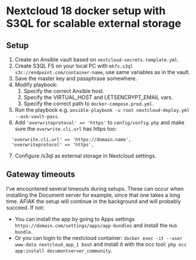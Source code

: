 # Nextcloud 18 docker setup with S3QL for scalable external storage

## Setup

1. Create an Ansible vault based on `nextcloud-secrets.template.yml`.
2. Create S3QL FS on your local PC with `mkfs.s3ql s3c://endpoint.com/container-name`, use same variables as in the vault.
3. Save the master key and passphrase somewhere.
4. Modify playbook:
     1. Specify the correct Ansible host.
     2. Specify the VIRTUAL_HOST and LETSENCRYPT_EMAIL vars.
     3. Specify the correct path to `docker-compose.prod.yml`.
5. Run the playbook e.g. `ansible-playbook -u root nextcloud-deploy.yml --ask-vault-pass`. 
6. Add `'overwriteprotocol' => 'https'` to `config/config.php` and make sure the `overwrite.cli.url` has https too:
```
  'overwrite.cli.url' => 'https://domain.name',
  'overwriteprotocol' => 'https',
```
7. Configure /s3ql as external storage in Nextcloud settings.

## Gateway timeouts
I've encountered several timeouts during setups. These can occur when installing the Document server for example, since that one takes a long time. AFIAK the setup will continue in the background and will probably succeed. If not: 
* You can install the app by going to Apps settings `https://domain.com/settings/apps/app-bundles` and install the `Hub bundle`.
* Or you can login to the nextcloud container:
`docker exec -it --user www-data nextcloud_app_1 bash` and install it with the occ tool: `php occ app:install documentserver_community`.
